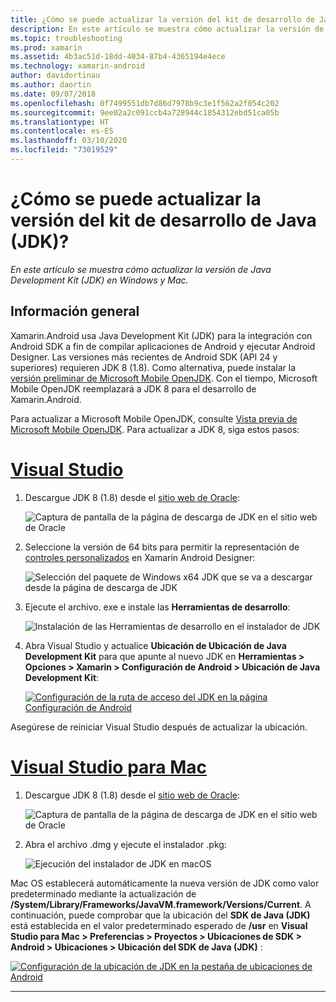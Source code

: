 ```yaml
---
title: ¿Cómo se puede actualizar la versión del kit de desarrollo de Java (JDK)?
description: En este artículo se muestra cómo actualizar la versión de Java Development Kit (JDK) en Windows y Mac.
ms.topic: troubleshooting
ms.prod: xamarin
ms.assetid: 4b3ac51d-18dd-4034-87b4-4365194e4ece
ms.technology: xamarin-android
author: davidortinau
ms.author: daortin
ms.date: 09/07/2018
ms.openlocfilehash: 0f7499551db7d86d7978b9c3e1f562a2f054c202
ms.sourcegitcommit: 9ee02a2c091ccb4a728944c1854312ebd51ca05b
ms.translationtype: HT
ms.contentlocale: es-ES
ms.lasthandoff: 03/10/2020
ms.locfileid: "73019529"
---
```

# <a name="how-do-i-update-the-java-development-kit-jdk-version"></a>¿Cómo se puede actualizar la versión del kit de desarrollo de Java (JDK)?

_En este artículo se muestra cómo actualizar la versión de Java Development Kit (JDK) en Windows y Mac._

## <a name="overview"></a>Información general

Xamarin.Android usa Java Development Kit (JDK) para la integración con Android SDK a fin de compilar aplicaciones de Android y ejecutar Android Designer. Las versiones más recientes de Android SDK (API 24 y superiores) requieren JDK 8 (1.8). Como alternativa, puede instalar la [versión preliminar de Microsoft Mobile OpenJDK](~/android/get-started/installation/openjdk.md). Con el tiempo, Microsoft Mobile OpenJDK reemplazará a JDK 8 para el desarrollo de Xamarin.Android.

Para actualizar a Microsoft Mobile OpenJDK, consulte [Vista previa de Microsoft Mobile OpenJDK](~/android/get-started/installation/openjdk.md). Para actualizar a JDK 8, siga estos pasos:

# <a name="visual-studio"></a>[Visual Studio](#tab/windows)

1. Descargue JDK 8 (1.8) desde el [sitio web de Oracle](https://www.oracle.com/technetwork/java/javase/downloads/index.html):

    ![Captura de pantalla de la página de descarga de JDK en el sitio web de Oracle](update-jdk-images/image1.png)

2. Seleccione la versión de 64 bits para permitir la representación de [controles personalizados](https://github.com/xamarin/release-notes-archive/blob/master/release-notes/vs/xamarin.vs_4/xamarin.vs_4.2/index.md#androiddesignercustomcontrols) en Xamarin Android Designer:

    ![Selección del paquete de Windows x64 JDK que se va a descargar desde la página de descarga de JDK](update-jdk-images/image2.png)

3. Ejecute el archivo. exe e instale las **Herramientas de desarrollo**:

    ![Instalación de las Herramientas de desarrollo en el instalador de JDK](update-jdk-images/image3.png)

4. Abra Visual Studio y actualice **Ubicación de Ubicación de Java Development Kit** para que apunte al nuevo JDK en **Herramientas > Opciones > Xamarin > Configuración de Android > Ubicación de Java Development Kit**:

    [![Configuración de la ruta de acceso del JDK en la página Configuración de Android](update-jdk-images/image4-sml.png)](update-jdk-images/image4.png#lightbox)

Asegúrese de reiniciar Visual Studio después de actualizar la ubicación.

# <a name="visual-studio-for-mac"></a>[Visual Studio para Mac](#tab/macos)

1. Descargue JDK 8 (1.8) desde el [sitio web de Oracle](https://www.oracle.com/technetwork/java/javase/downloads/index.html):

    ![Captura de pantalla de la página de descarga de JDK en el sitio web de Oracle](update-jdk-images/image1.png)

2. Abra el archivo .dmg y ejecute el instalador .pkg:

    ![Ejecución del instalador de JDK en macOS](update-jdk-images/image5.png)

Mac OS establecerá automáticamente la nueva versión de JDK como valor predeterminado mediante la actualización de **/System/Library/Frameworks/JavaVM.framework/Versions/Current**. A continuación, puede comprobar que la ubicación del **SDK de Java (JDK)** está establecida en el valor predeterminado esperado de **/usr** en **Visual Studio para Mac > Preferencias > Proyectos > Ubicaciones de SDK > Android > Ubicaciones > Ubicación del SDK de Java (JDK)** :

[![Configuración de la ubicación de JDK en la pestaña de ubicaciones de Android](update-jdk-images/image6-sml.png)](update-jdk-images/image6.png#lightbox)

-----

